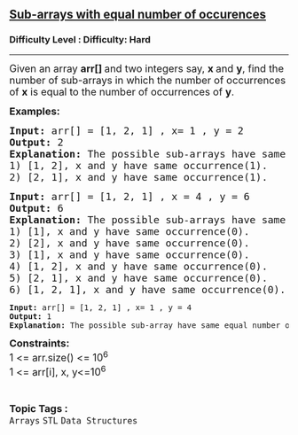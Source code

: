 <h2><a href="https://www.geeksforgeeks.org/problems/sub-arrays-with-equal-number-of-occurences3901/1?timeMachineDate=2024-10-22">Sub-arrays with equal number of occurences</a></h2><h3>Difficulty Level : Difficulty: Hard</h3><hr><div class="problems_problem_content__Xm_eO"><p><span style="font-size: 18px;">Given an array <strong>arr[] </strong>and two integers say, <strong>x&nbsp;</strong>and <strong>y</strong>, find the number of sub-arrays in which the number of occurrences of <strong>x</strong> is equal to the number of occurrences of <strong>y</strong>.</span></p>
<p><span style="font-size: 18px;"><strong>Examples:</strong></span></p>
<pre><span style="font-size: 18px;"><strong>Input: </strong>arr[] = [1, 2, 1] , x= 1 , y = 2
<strong>Output:</strong> 2
<strong>Explanation: </strong>The possible sub-arrays have same equal number of occurrences of x and y are:
1) [1, 2], x and y have same occurrence(1).
2) [2, 1], x and y have same occurrence(1).<br></span></pre>
<pre><span style="font-size: 18px;"><strong>Input: </strong>arr[] = [1, 2, 1] , x = 4 , y = 6
<strong>Output:</strong> 6
<strong>Explanation: </strong>The possible sub-arrays have same equal number of occurrences of x and y are:
1) [1], x and y have same occurrence(0).
2) [2], x and y have same occurrence(0).
3) [1], x and y have same occurrence(0).
4) [1, 2], x and y have same occurrence(0).
5) [2, 1], x and y have same occurrence(0).
6) [1, 2, 1], x and y have same occurrence(0).<br></span></pre>
<pre><strong>Input: </strong>arr[] = [1, 2, 1] , x= 1 , y = 4
<strong>Output:</strong> 1
<strong>Explanation: </strong>The possible sub-array have same equal number of occurrences of x and y is: [2], x and y have same occurrence(0)</pre>
<p><span style="font-size: 18px;"><strong>Constraints:&nbsp;</strong><br>1 &lt;= arr.size() &lt;= 10<sup>6</sup><br>1 &lt;= arr[i], x, y&lt;=10<sup>6</sup></span></p></div><br><p><span style=font-size:18px><strong>Topic Tags : </strong><br><code>Arrays</code>&nbsp;<code>STL</code>&nbsp;<code>Data Structures</code>&nbsp;